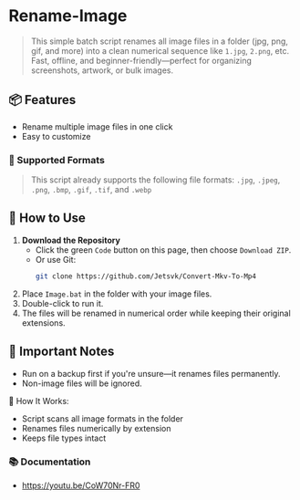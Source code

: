 # Rename-Image

> This simple batch script renames all image files in a folder (jpg, png, gif, and more) into a clean numerical sequence like `1.jpg`, `2.png`, etc. Fast, offline, and beginner-friendly—perfect for organizing screenshots, artwork, or bulk images.

## 📦 Features

- Rename multiple image files in one click
- Easy to customize
     
### 🔗 Supported Formats
> This script already supports the following file formats:
> `.jpg`, `.jpeg`, `.png`, `.bmp`, `.gif`, `.tif`, and `.webp`

## 🔧 How to Use

1. **Download the Repository**
   - Click the green `Code` button on this page, then choose `Download ZIP`.
   - Or use Git:
     ```bash
     git clone https://github.com/Jetsvk/Convert-Mkv-To-Mp4
     ```
2. Place `Image.bat` in the folder with your image files.
3. Double-click to run it.
4. The files will be renamed in numerical order while keeping their original extensions.

## 🚫 Important Notes

- Run on a backup first if you're unsure—it renames files permanently.
- Non-image files will be ignored.

💾 How It Works:
- Script scans all image formats in the folder
- Renames files numerically by extension
- Keeps file types intact

### 📚 Documentation
- https://youtu.be/CoW70Nr-FR0
